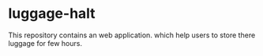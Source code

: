 # luggage-halt
This repository contains an web application. which help users to store there luggage for few hours.
